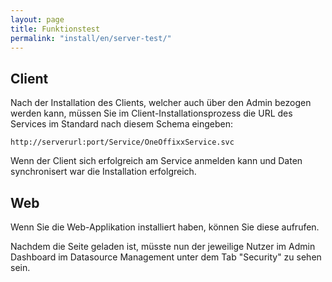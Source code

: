 ```yaml
---
layout: page
title: Funktionstest
permalink: "install/en/server-test/"
---
```


## Client

Nach der Installation des Clients, welcher auch über den Admin bezogen werden kann, müssen Sie im Client-Installationsprozess die URL des Services im Standard nach diesem Schema eingeben: 

    http://serverurl:port/Service/OneOffixxService.svc
   
Wenn der Client sich erfolgreich am Service anmelden kann und Daten synchronisert war die Installation erfolgreich.

## Web

Wenn Sie die Web-Applikation installiert haben, können Sie diese aufrufen.

Nachdem die Seite geladen ist, müsste nun der jeweilige Nutzer im Admin Dashboard im Datasource Management unter dem Tab "Security" zu sehen sein.
